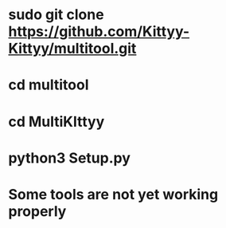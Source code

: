# sudo git clone https://github.com/Kittyy-Kittyy/multitool.git
# cd multitool
# cd MultiKIttyy
# python3 Setup.py
# Some tools are not yet working properly
